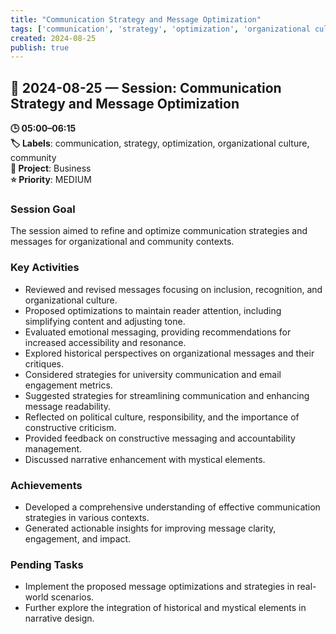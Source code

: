 ```yaml
---
title: "Communication Strategy and Message Optimization"
tags: ['communication', 'strategy', 'optimization', 'organizational culture', 'community']
created: 2024-08-25
publish: true
---
```


## 📅 2024-08-25 — Session: Communication Strategy and Message Optimization

**🕒 05:00–06:15**  
**🏷️ Labels**: communication, strategy, optimization, organizational culture, community  
**📂 Project**: Business  
**⭐ Priority**: MEDIUM  


### Session Goal
The session aimed to refine and optimize communication strategies and messages for organizational and community contexts.

### Key Activities
- Reviewed and revised messages focusing on inclusion, recognition, and organizational culture.
- Proposed optimizations to maintain reader attention, including simplifying content and adjusting tone.
- Evaluated emotional messaging, providing recommendations for increased accessibility and resonance.
- Explored historical perspectives on organizational messages and their critiques.
- Considered strategies for university communication and email engagement metrics.
- Suggested strategies for streamlining communication and enhancing message readability.
- Reflected on political culture, responsibility, and the importance of constructive criticism.
- Provided feedback on constructive messaging and accountability management.
- Discussed narrative enhancement with mystical elements.

### Achievements
- Developed a comprehensive understanding of effective communication strategies in various contexts.
- Generated actionable insights for improving message clarity, engagement, and impact.

### Pending Tasks
- Implement the proposed message optimizations and strategies in real-world scenarios.
- Further explore the integration of historical and mystical elements in narrative design.
